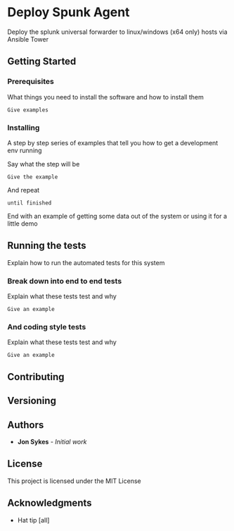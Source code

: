 # Deploy Spunk Agent
Deploy the splunk universal forwarder to linux/windows (x64 only) hosts via Ansible Tower

## Getting Started

### Prerequisites

What things you need to install the software and how to install them

```
Give examples
```

### Installing

A step by step series of examples that tell you how to get a development env running

Say what the step will be

```
Give the example
```

And repeat

```
until finished
```

End with an example of getting some data out of the system or using it for a little demo

## Running the tests

Explain how to run the automated tests for this system

### Break down into end to end tests

Explain what these tests test and why

```
Give an example
```

### And coding style tests

Explain what these tests test and why

```
Give an example
```


## Contributing



## Versioning



## Authors

* **Jon Sykes** - *Initial work*

## License

This project is licensed under the MIT License

## Acknowledgments

* Hat tip [all]

